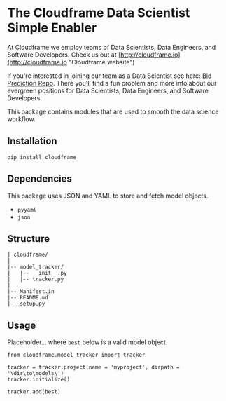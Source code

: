 # The Cloudframe Data Scientist Simple Enabler

At Cloudframe we employ teams of Data Scientists, Data Engineers, and Software Developers.  Check us out at [http://cloudframe.io](http://cloudframe.io "Cloudframe website")

If you're interested in joining our team as a Data Scientist see here: [Bid Prediction Repo](https://github.com/cloudframe/texas-bid-prediction).  There you'll find a fun problem and more info about our evergreen positions for Data Scientists, Data Engineers, and Software Developers.

This package contains modules that are used to smooth the data science workflow.  

## Installation

`pip install cloudframe`

## Dependencies

This package uses JSON and YAML to store and fetch model objects.  

* `pyyaml`
* `json`

## Structure

```
| cloudframe/
|
|-- model_tracker/
|   |-- __init__.py
|   |-- tracker.py
|
|-- Manifest.in
|-- README.md
|-- setup.py
```

## Usage

Placeholder... where `best` below is a valid model object.


```
from cloudframe.model_tracker import tracker

tracker = tracker.project(name = 'myproject', dirpath = '\dir\to\models\')
tracker.initialize()

tracker.add(best)
```
